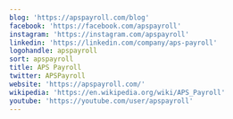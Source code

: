 ```yaml
---
blog: 'https://apspayroll.com/blog'
facebook: 'https://facebook.com/apspayroll'
instagram: 'https://instagram.com/apspayroll'
linkedin: 'https://linkedin.com/company/aps-payroll'
logohandle: apspayroll
sort: apspayroll
title: APS Payroll
twitter: APSPayroll
website: 'https://apspayroll.com/'
wikipedia: 'https://en.wikipedia.org/wiki/APS_Payroll'
youtube: 'https://youtube.com/user/apspayroll'
---
```

